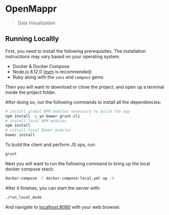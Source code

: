 # OpenMappr
> Data Visualization

## Running Locallly
First, you need to install the following prerequisites.  The installation instructions may vary based on your operating system.
* Docker & Docker Compose
* Node.js 8.12.0 ([nvm](https://github.com/nvm-sh/nvm) is recommended)
* Ruby along with the `sass` and `compass` gems

Then you will want to download or clone the project, and open up a terminal inside the project folder.

After doing so, run the following commands to install all the dependencies:
```bash
# install global NPM modules necessary to build the app
npm install -g yo bower grunt-cli
# install local NPM modules
npm install
# install local Bower modules
bower install
```
To build the client and perform JS ops, run:
```bash
grunt
``` 
Next you will want to run the following command to bring up the local docker compose stack:
```bash
docker-compose -f docker-compose-local.yml up -d
```
After it finishes, you can start the server with:
```bash
./run_local_mode
```
And navigate to [localhost:8080](http://localhost:8080) with your web browser.
